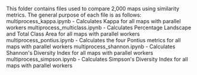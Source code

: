 This folder contains files used to compare 2,000 maps using similarity metrics.
The general purpose of each file is as follows:
multiprocess_kappa.ipynb - Calculates Kappa for all maps with parallel workers
multiprocess_multiclass.ipynb - Calculates Percentage Landscape and Total Class Area for all maps with parallel workers
multiprocess_pontius.ipynb - Calculates the four Pontius metrics for all maps with parallel workers
multiprocess_shannon.ipynb - Calculates Shannon's Diversity Index for all maps with parallel workers
multiprocess_simpson.ipynb - Calculates Simpson's Diversity Index for all maps with parallel workers
